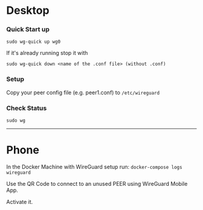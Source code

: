 # Desktop
### Quick Start up
`sudo wg-quick up wg0`

If it's already running stop it with

`sudo wg-quick down <name of the .conf file> (without .conf)`

### Setup
Copy your peer config file (e.g. peer1.conf) to `/etc/wireguard`
### Check Status
`sudo wg`

---

# Phone
In the Docker Machine with WireGuard setup run:
```docker-compose logs wireguard```

Use the QR Code to connect to an unused PEER using WireGuard Mobile App.

Activate it.